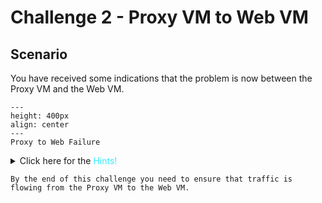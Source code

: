# Challenge 2 - Proxy VM to Web VM

## Scenario

You have received some indications that the problem is now between the Proxy VM and the Web VM.

```{figure} images/proxy-web2.png
---
height: 400px
align: center
---
Proxy to Web Failure
```

<details>
  <summary>Click here for the <span style='color:#33ECFF'>Hints!</span></summary>

Use Copilot to figure out the IP address of the **Web VM**.

* Can you try to ping the Web VM from the *Proxy Spoke GW*?

```{hint}
Go to **CoPilot > Diagnostics > Diagnostics Tools > Gateway Diagnostics**.

Select the **_Proxy Spoke GW_** and launch a **traceroute** towards the private IP address of the Web VM.
```
</details>

```{attention}
By the end of this challenge you need to ensure that traffic is flowing from the Proxy VM to the Web VM.
```
